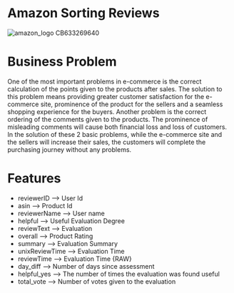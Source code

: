 # Amazon Sorting Reviews
![amazon_logo _CB633269640_](https://user-images.githubusercontent.com/83352965/209563633-bbd91bf1-3c7f-4c95-9249-da0e84b1dec2.png)
# Business Problem
One of the most important problems in e-commerce is the correct calculation of the points
given to the products after sales. The solution to this problem means providing greater
customer satisfaction for the e-commerce site, prominence of the product for the sellers
and a seamless shopping experience for the buyers. Another problem is the correct ordering
of the comments given to the products. The prominence of misleading comments will cause both
financial loss and loss of customers. In the solution of these 2 basic problems, while the
e-commerce site and the sellers will increase their sales, the customers will complete the
purchasing journey without any problems.
# Features
- reviewerID --> User Id
- asin --> Product Id
- reviewerName --> User name 
- helpful --> Useful Evaluation Degree
- reviewText --> Evaluation
- overall --> Product Rating
- summary --> Evaluation Summary
- unixReviewTime --> Evaluation Time
- reviewTime --> Evaluation Time {RAW}
- day_diff --> Number of days since assessment
- helpful_yes --> The number of times the evaluation was found useful
- total_vote --> Number of votes given to the evaluation
